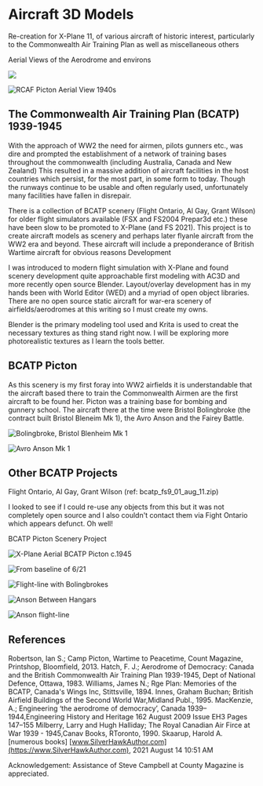 # Aircraft 3D Models

Re-creation for X-Plane 11, of various aircraft of historic interest, particularly to the Commonwealth Air Training Plan as well as miscellaneous others

Aerial Views of the Aerodrome and environs

![](https://commons.wikimedia.org/wiki/File:RCAF_Picton_Aerial_View_1940s.jpg)

![RCAF Picton Aerial View 1940s](https://github.com/medmatix/BCATP-Picton_Aerodrome/blob/main/images/Picton01.jpg)

## The Commonwealth Air Training Plan (BCATP) 1939-1945

With the approach of WW2 the need for airmen, pilots gunners etc., was dire and prompted the establishment of a network of training bases throughout the commonwealth (including Australia, Canada and New Zealand) This resulted in a massive addition of aircraft facilities in the host countries which persist, for the most part, in some form to today. Though the runways continue to be usable and often regularly used, unfortunately many facilities have fallen in disrepair.

There is a collection of BCATP scenery (Flight Ontario, Al Gay, Grant Wilson) for older flight simulators available (FSX and FS2004 Prepar3d etc.) these have been slow to be promoted to X-Plane (and FS 2021). This project is to create aircraft models as scenery and perhaps later flyanle aircraft from the WW2 era and beyond. These aircraft will include a preponderance of British Wartime aircraft for obvious reasons
Development

I was introduced to modern flight simulation with X-Plane and found scenery development quite approachable first modeling with AC3D and more recently open source Blender. Layout/overlay development has in my hands been with World Editor (WED) and a myriad of open object libraries. There are no open source static aircraft for war-era scenery of airfields/aerodromes at this writing so I must create my owns.

Blender is the primary modeling tool used and Krita is used to creat the necessary textures as thing stand right now. I will be exploring more photorealistic textures as I learn the tools better.

## BCATP Picton

As this scenery is my first foray into WW2 airfields it is understandable that the aircraft based there to train the Commonwealth Airmen are the first aircraft to be found her. Picton was a training base for bombing and gunnery school. The aircraft there at the time were Bristol Bolingbroke (the contract built Bristol Bleneim Mk 1), the Avro Anson and the Fairey Battle. 

![Bolingbroke, Bristol Blenheim Mk 1](https://github.com/medmatix/Aircraft3D_Modeling/blob/main/blender%20sources/Bolingbroke.png)

![Avro Anson Mk 1](https://github.com/medmatix/Aircraft3D_Modeling/blob/main/images/AvroAnson.png)

## Other BCATP Projects

Flight Ontario, Al Gay, Grant Wilson (ref: bcatp_fs9_01_aug_11.zip)

I looked to see if I could re-use any objects from this but it was not completely open source and I also couldn't contact them via Fight Ontario which appears defunct. Oh well!

BCATP Picton Scenery Project

![X-Plane Aerial BCATP Picton c.1945](https://github.com/medmatix/BCATP-Picton_Aerodrome/blob/main/images/VSL%20C-47%20-%202021-08-04%2012.14.49.png)

![From baseline of 6/21](https://github.com/medmatix/BCATP-Picton_Aerodrome/blob/main/images/VSL%20C-47%20-%202021-08-04%2012.16.55.png)

![Flight-line with Bolingbrokes](https://github.com/medmatix/Aircraft3D_Modeling/blob/main/images/BolingbrokeFlight-line.png)

![Anson Between Hangars](https://github.com/medmatix/Aircraft3D_Modeling/blob/main/images/AnsonBetweenHangars.png)

![Anson flight-line](https://github.com/medmatix/Aircraft3D_Modeling/blob/main/images/AnsonFlight-line.png)

## References

Robertson, Ian S.; Camp Picton, Wartime to Peacetime, Count Magazine, Printshop, Bloomfield, 2013.
Hatch, F. J.; Aerodrome of Democracy: Canada and the British Commonwealth Air Training Plan 1939-1945, Dept of National Defence, Ottawa, 1983.
Williams, James N.; Rge Plan: Memories of the BCATP, Canada's Wings Inc, Stittsville, 1894.
Innes, Graham Buchan; British Airfield Buildings of the Second World War,Midland Publ., 1995.
MacKenzie, A.; Engineering ‘the aerodrome of democracy’, Canada 1939–1944,Engineering History and Heritage 162 August 2009 Issue EH3 Pages 147–155
Milberry, Larry and Hugh Halliday; The Royal Canadian Air Firce at War 1939 - 1945,Canav Books, RToronto, 1990.
Skaarup, Harold A. [numerous books]   [www.SilverHawkAuthor.com](https://www.SilverHawkAuthor.com), 2021 August 14 10:51 AM

Acknowledgement: Assistance of Steve Campbell at County Magazine is appreciated.
